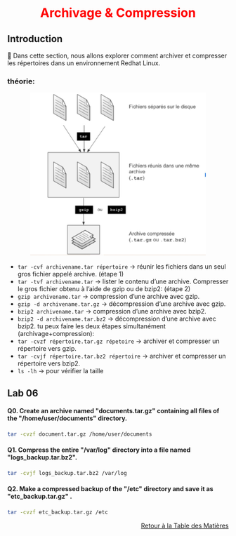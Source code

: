 <h1 align="center" style="color: red;">Archivage & Compression</h1>

## Introduction
👋 Dans cette section, nous allons explorer comment archiver et compresser les répertoires dans un environnement Redhat Linux.
### théorie:
<p align="center">
  <img src="images/Cap.JPG" alt="cap" style="width: 400px;"/>
</p> 

- `tar -cvf archivename.tar répertoire` → réunir les fichiers dans un seul gros fichier appelé archive.  (étape 1)
- `tar -tvf archivename.tar` → lister le contenu d’une archive.
Compresser le gros fichier obtenu à l’aide de gzip ou de bzip2: (étape 2)
- `gzip archivename.tar` →  compression d’une archive avec gzip.
- `gzip -d archivename.tar.gz` → décompression d’une archive avec gzip.
- `bzip2 archivename.tar` →  compression d’une archive avec bzip2.
- `bzip2 -d archivename.tar.bz2` → décompression d’une archive avec bzip2.
tu peux faire les deux étapes simultanément (archivage+compression):
- `tar -cvzf répertoire.tar.gz répetoire` → archiver et compresser un répertoire vers gzip.
- `tar -cvjf répertoire.tar.bz2 répertoire` → archiver et compresser un répertoire vers bzip2.
- `ls -lh` → pour vérifier la taille
## Lab 06
#### Q0. Create an archive named "documents.tar.gz" containing all files of the "/home/user/documents" directory.

```bash
tar -cvzf document.tar.gz /home/user/documents
```

#### Q1. Compress the entire "/var/log" directory into a file named "logs_backup.tar.bz2".

```bash
tar -cvjf logs_backup.tar.bz2 /var/log
```

#### Q2. Make a compressed backup of the "/etc" directory and save it as "etc_backup.tar.gz" .

```bash
tar -cvzf etc_backup.tar.gz /etc
```

<p style="text-align: right;">
  <a href="https://github.com/halekammoun/RHCSA-Training/blob/main/README.md#table-des-matieres">Retour à la Table des Matières</a>
</p>




